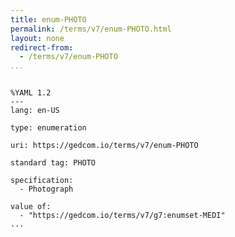 ```yaml
---
title: enum-PHOTO
permalink: /terms/v7/enum-PHOTO.html
layout: none
redirect-from:
  - /terms/v7/enum-PHOTO
...
```


```

%YAML 1.2
---
lang: en-US

type: enumeration

uri: https://gedcom.io/terms/v7/enum-PHOTO

standard tag: PHOTO

specification:
  - Photograph

value of:
  - "https://gedcom.io/terms/v7/g7:enumset-MEDI"
...

```
